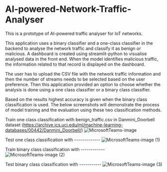 # AI-powered-Network-Traffic-Analyser
This is a prototype of AI-powered traffic analyser for IoT networks.

This application uses a binary classifier and a one-class classifier in the backend to analyse the network traffic and classify it as benign or malicious. A dashboard is created using streamlit-python to visualise analysed data in the front end. When the model identifies malicious traffic, the information related to that record is displayed on the dashboard.

The user has to upload the CSV file with the network traffic information and then the number of streams needs to be selected based on the user preference. Then this application provided an option to choose whether the analysis is done using a one class classifier or a binary class classifier. 

Based on the results highest accuracy is given when the binary class classification is used. The below screenshots will demonstrate the process of model training and the evaluation using these two classification methods.

Train one class classification with benign_traffic.csv in Danmini_Doorbell dataset (https://archive.ics.uci.edu/ml/machine-learning-databases/00442/Danmini_Doorbell/)
![MicrosoftTeams-image](https://user-images.githubusercontent.com/124127000/220912838-f15d768b-9889-4ac8-b6e4-c495fb54a8f6.png)

Test one class classification with -------------
![MicrosoftTeams-image (1)](https://user-images.githubusercontent.com/124127000/220916408-9219d18f-907c-4866-bc5b-fce5293bec13.png)

Train binary class classification with ------------
![MicrosoftTeams-image (2)](https://user-images.githubusercontent.com/124127000/220916866-76830e26-7114-4b55-a1c7-e16b7734c630.png)

Test binary class classification with -----------
![MicrosoftTeams-image (3)](https://user-images.githubusercontent.com/124127000/220917076-79a43dec-cfab-4ae3-af38-14ec3c07c322.png)

